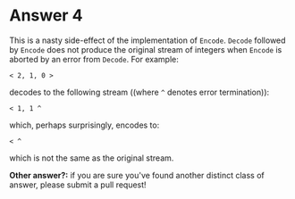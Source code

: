 # Answer 4

This is a nasty side-effect of the implementation of `Encode`. `Decode` followed by `Encode`
does not produce the original stream of integers when `Encode` is aborted by an error from `Decode`. For example:

```
< 2, 1, 0 >

```
decodes to the following stream ((where `^` denotes error termination)):
```
< 1, 1 ^

```
which, perhaps surprisingly, encodes to:
```
< ^

```
which is not the same as the original stream.

**Other answer?:** if you are sure you've found another distinct class of answer, please submit a pull request! 

